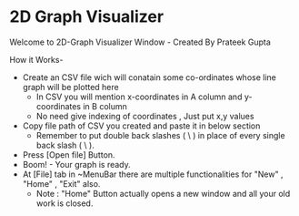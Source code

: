# 2D Graph Visualizer
Welcome to 2D-Graph Visualizer Window
				- Created By Prateek Gupta

How it Works-

* Create an CSV file wich will conatain some co-ordinates whose line graph will be plotted here
	* In CSV you will mention x-coordinates in A column and y-coordinates in B column
	* No need give indexing of coordinates , Just put x,y values
* Copy file path of CSV you created and paste it in below section
	* Remember to put double back slashes ( \\ ) in place of every single back slash ( \ ).
* Press [Open file] Button.
* Boom! - Your graph is ready.
* At [File] tab in ~MenuBar there are multiple functionalities for "New" , "Home" , "Exit" also.
	* Note : "Home" Button actually opens a new window and all your old work is closed.
